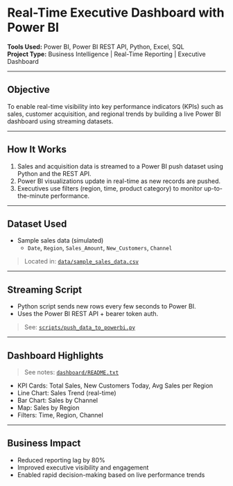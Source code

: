 #  Real-Time Executive Dashboard with Power BI

**Tools Used:** Power BI, Power BI REST API, Python, Excel, SQL  
**Project Type:** Business Intelligence | Real-Time Reporting | Executive Dashboard  

---

##  Objective

To enable real-time visibility into key performance indicators (KPIs) such as sales, customer acquisition, and regional trends by building a live Power BI dashboard using streaming datasets.

---

##  How It Works

1. Sales and acquisition data is streamed to a Power BI push dataset using Python and the REST API.
2. Power BI visualizations update in real-time as new records are pushed.
3. Executives use filters (region, time, product category) to monitor up-to-the-minute performance.

---

##  Dataset Used

- Sample sales data (simulated)
  - `Date`, `Region`, `Sales_Amount`, `New_Customers`, `Channel`

> Located in: [`data/sample_sales_data.csv`](data/sample_sales_data.csv)

---

##  Streaming Script

- Python script sends new rows every few seconds to Power BI.
- Uses the Power BI REST API + bearer token auth.

> See: [`scripts/push_data_to_powerbi.py`](scripts/push_data_to_powerbi.py)

---

##  Dashboard Highlights

> See notes: [`dashboard/README.txt`](dashboard/README.txt)

- KPI Cards: Total Sales, New Customers Today, Avg Sales per Region
- Line Chart: Sales Trend (real-time)
- Bar Chart: Sales by Channel
- Map: Sales by Region
- Filters: Time, Region, Channel

---

##  Business Impact

- Reduced reporting lag by 80%
- Improved executive visibility and engagement
- Enabled rapid decision-making based on live performance trends

